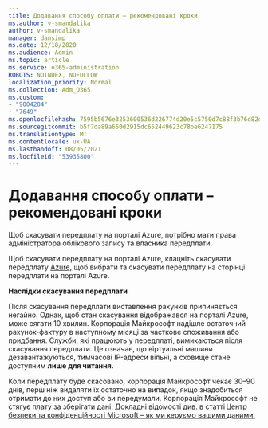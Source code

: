```yaml
---
title: Додавання способу оплати – рекомендовані кроки
ms.author: v-smandalika
author: v-smandalika
manager: dansimp
ms.date: 12/18/2020
ms.audience: Admin
ms.topic: article
ms.service: o365-administration
ROBOTS: NOINDEX, NOFOLLOW
localization_priority: Normal
ms.collection: Adm_O365
ms.custom:
- "9004284"
- "7649"
ms.openlocfilehash: 7595b5676e3253600536d226774d20e5c5750d7c88f3b76d82d82c320fb295a8
ms.sourcegitcommit: b5f7da89a650d2915dc652449623c78be6247175
ms.translationtype: MT
ms.contentlocale: uk-UA
ms.lasthandoff: 08/05/2021
ms.locfileid: "53935800"
---
```

# <a name="add-payment-method---recommended-steps"></a>Додавання способу оплати – рекомендовані кроки

Щоб скасувати передплату на порталі Azure, потрібно мати права адміністратора облікового запису та власника передплати. 

Щоб скасувати передплату на порталі Azure, клацніть скасувати передплату  [Azure,](https://ms.portal.azure.com/#blade/Microsoft_Azure_Billing/SubscriptionsBlade) щоб вибрати та скасувати передплату на сторінці передплати на порталі Azure. 

**Наслідки скасування передплати** 

Після скасування передплати виставлення рахунків припиняється негайно. Однак, щоб стан скасування відображався на порталі Azure, може сягати 10 хвилин. Корпорація Майкрософт надішле остаточний рахунок-фактуру в наступному місяці за часткове споживання або придбання. Служби, які працюють у передплаті, вимикаються після скасування передплати. Це означає, що віртуальні машини дезавантажуються, тимчасові IP-адреси вільні, а сховище стане доступним **лише для читання.** 

Коли передплату буде скасовано, корпорація Майкрософт чекає 30–90 днів, перш ніж видаляти їх остаточно на випадок, якщо знадобиться отримати до них доступ або ви передумали. Корпорація Майкрософт не стягує плату за зберігати дані. Докладні відомості див. в статті [Центр безпеки та конфіденційності Microsoft – як ми керуємо вашими даними.](https://www.microsoft.com/trust-center/privacy/data-management#leave)



